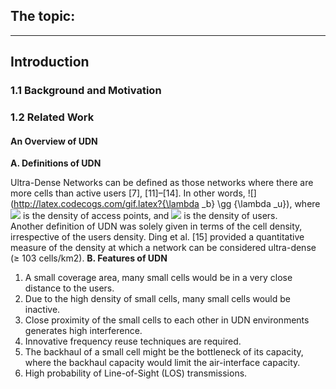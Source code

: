 ## The topic:
----
## Introduction

### 1.1 Background and Motivation

### 1.2 Related Work

#### An Overview of UDN
**A. Definitions of UDN**

Ultra-Dense Networks can be defined as those networks where there are more cells than active users [7], [11]–[14]. In other words, ![](http://latex.codecogs.com/gif.latex?{\lambda _b} \gg {\lambda _u}), where ![](http://latex.codecogs.com/gif.latex?\lambda_b) is the density of access points, and ![](http://latex.codecogs.com/gif.latex?\lambda_u) is the density of users.  
Another definition of UDN was solely given in terms of the cell density, irrespective of the users density. Ding et al. [15] provided a quantitative measure of the density at which a network can be considered ultra-dense (≥ 103 cells/km2).
**B. Features of UDN**
1. A small coverage area, many small cells would be in a very close distance to the users.
2. Due to the high density of small cells, many small cells would be inactive.
3. Close proximity of the small cells to each other in UDN environments generates high interference.
4. Innovative frequency reuse techniques are required.
5. The backhaul of a small cell might be the bottleneck of its capacity, where the backhaul capacity would limit the air-interface capacity.
6. High probability of Line-of-Sight (LOS) transmissions.
